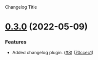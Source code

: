 Changelog Title

# [0.3.0](https://github.com/autonomouslogic/semantic-release-gradle-sonatype-example/compare/0.2.0...0.3.0) (2022-05-09)


### Features

* Added changelog plugin. ([#8](https://github.com/autonomouslogic/semantic-release-gradle-sonatype-example/issues/8)) ([70ccec1](https://github.com/autonomouslogic/semantic-release-gradle-sonatype-example/commit/70ccec1de912b35319cddd67e05834feb2d7f39a))
